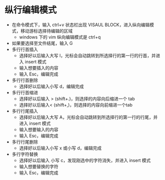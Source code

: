 # 纵行编辑模式

- 在命令模式下，输入 ctrl+v 状态栏出现 VISAUL BLOCK，进入纵向编辑模式，移动游标选择待编辑的区域
  - windows 下的 vim 纵向编辑模式是 ctrl+q
- 如果要选择至文件结尾，输入 G
- 多行行首插入
  - 选择好以后输入大写 I，光标会自动跳转到所选择行的第一行的行首，并进入 insert 模式
  - 输入想要插入的内容
  - 输入 Esc，编辑完成
- 多行行首删除
  - 选择好以后输入小写 d，编辑完成
- 多行行首缩进
  - 选择好以后输入 >  (shift+.)，则选择的内容向后缩进一个 tab
  - 选择好以后输入< (shift+,)，则选择的内容向前缩进一个tab
- 多行行尾插入
  - 选择好以后输入大写 A，光标会自动跳转到所选择行的第一行的行尾，并进入 insert 模式
  - 输入想要输入的内容
  - 输入 Esc，编辑完成
- 多行行尾删除
  - 选择好以后输入小写 x 或小写 d，编辑完成
- 多行字符替换
  - 选择好以后输入 小写 c，发现刚选中的字符消失，并进入 insert 模式
  - 输入想要替换的字符
  - 输入 Esc，编辑完成

